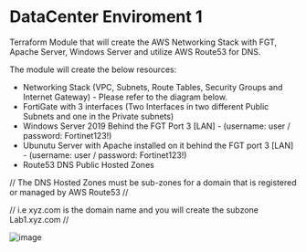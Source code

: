 # DataCenter Enviroment 1
Terraform Module that will create the AWS Networking Stack with FGT, Apache Server, Windows Server and utilize AWS Route53 for DNS. 

The module will create the below resources:

- Networking Stack (VPC, Subnets, Route Tables, Security Groups and Internet Gateway) - Please refer to the diagram below. 
- FortiGate with 3 interfaces (Two Interfaces in two different Public Subnets and one in the Private subnets)
- Windows Server 2019 Behind the FGT Port 3 [LAN] - (username: user / password: Fortinet123!)
- Ubunutu Server with Apache installed on it behind the FGT port 3 [LAN] - (username: user / password: Fortinet123!)
- Route53 DNS Public Hosted Zones


// The DNS Hosted Zones must be sub-zones for a domain that is registered or managed by AWS Route53 //

// i.e xyz.com is the domain name and you will create the subzone Lab1.xyz.com // 


![image](https://user-images.githubusercontent.com/83562796/117002411-87a72880-acb1-11eb-911c-6f48d8bfaf74.png)

